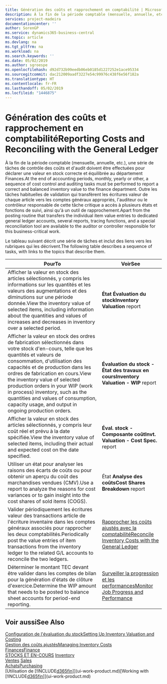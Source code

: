 ```yaml
---
title: Génération des coûts et rapprochement en comptabilité | Microsoft Docs
description: À la fin de la période comptable (mensuelle, annuelle, etc.), une série de tâches de contrôle des coûts et d'audit doivent être effectuées pour déclarer une valeur en stock correcte et équilibrée au département Finances. Outre les tâches habituelles de validation qui transfèrent les écritures valeur de chaque article vers les comptes généraux appropriés, l'auditeur ou le contrôleur responsable de cette tâche critique a accès à plusieurs états et fonctions de suivi, ainsi qu'à un outil de rapprochement.
services: project-madeira
documentationcenter: ''
author: SorenGP
ms.service: dynamics365-business-central
ms.topic: article
ms.devlang: na
ms.tgt_pltfrm: na
ms.workload: na
ms.search.keywords: ''
ms.date: 05/02/2019
ms.author: sgroespe
ms.openlocfilehash: d92d732b99eedb06eb0185d1227252e1ace95334
ms.sourcegitcommit: dac212009aadf3227e54c99976c438f6e56f182a
ms.translationtype: HT
ms.contentlocale: fr-FR
ms.lasthandoff: 05/02/2019
ms.locfileid: "1446875"
---
```

# <a name="reporting-costs-and-reconciling-with-the-general-ledger"></a><span data-ttu-id="028f6-104">Génération des coûts et rapprochement en comptabilité</span><span class="sxs-lookup"><span data-stu-id="028f6-104">Reporting Costs and Reconciling with the General Ledger</span></span>
<span data-ttu-id="028f6-105">À la fin de la période comptable (mensuelle, annuelle, etc.), une série de tâches de contrôle des coûts et d'audit doivent être effectuées pour déclarer une valeur en stock correcte et équilibrée au département Finances.</span><span class="sxs-lookup"><span data-stu-id="028f6-105">At the end of accounting periods, monthly, yearly or other, a sequence of cost control and auditing tasks must be performed to report a correct and balanced inventory value to the finance department.</span></span> <span data-ttu-id="028f6-106">Outre les tâches habituelles de validation qui transfèrent les écritures valeur de chaque article vers les comptes généraux appropriés, l'auditeur ou le contrôleur responsable de cette tâche critique a accès à plusieurs états et fonctions de suivi, ainsi qu'à un outil de rapprochement.</span><span class="sxs-lookup"><span data-stu-id="028f6-106">Apart from the posting routine that transfers the individual item value entries to dedicated general ledger accounts, several reports, tracing functions, and a special reconciliation tool are available to the auditor or controller responsible for this business-critical work.</span></span>  

 <span data-ttu-id="028f6-107">Le tableau suivant décrit une série de tâches et inclut des liens vers les rubriques qui les décrivent.</span><span class="sxs-lookup"><span data-stu-id="028f6-107">The following table describes a sequence of tasks, with links to the topics that describe them.</span></span>   

|<span data-ttu-id="028f6-108">**Pour**</span><span class="sxs-lookup"><span data-stu-id="028f6-108">**To**</span></span>|<span data-ttu-id="028f6-109">**Voir**</span><span class="sxs-lookup"><span data-stu-id="028f6-109">**See**</span></span>|  
|------------|-------------|  
|<span data-ttu-id="028f6-110">Afficher la valeur en stock des articles sélectionnés, y compris les informations sur les quantités et les valeurs des augmentations et des diminutions sur une période donnée.</span><span class="sxs-lookup"><span data-stu-id="028f6-110">View the inventory value of selected items, including information about the quantities and values of increases and decreases in inventory over a selected period.</span></span>|<span data-ttu-id="028f6-111">**État Évaluation du stock**</span><span class="sxs-lookup"><span data-stu-id="028f6-111">**Inventory Valuation** report</span></span>|  
|<span data-ttu-id="028f6-112">Afficher la valeur en stock des ordres de fabrication sélectionnés dans votre stock d'en-cours, telle que les quantités et valeurs de consommation, d'utilisation des capacités et de production dans les ordres de fabrication en cours.</span><span class="sxs-lookup"><span data-stu-id="028f6-112">View the inventory value of selected production orders in your WIP (work in process) inventory, such as the quantities and values of consumption, capacity usage, and output in ongoing production orders.</span></span>|<span data-ttu-id="028f6-113">**Évaluation du stock - État des travaux en cours**</span><span class="sxs-lookup"><span data-stu-id="028f6-113">**Inventory Valuation - WIP** report</span></span>|  
|<span data-ttu-id="028f6-114">Afficher la valeur en stock des articles sélectionnés, y compris leur coût réel et prévu à la date spécifiée.</span><span class="sxs-lookup"><span data-stu-id="028f6-114">View the inventory value of selected items, including their actual and expected cost on the date specified.</span></span>|<span data-ttu-id="028f6-115">**Éval. stock - Composante coût**</span><span class="sxs-lookup"><span data-stu-id="028f6-115">**Invt. Valuation - Cost Spec.** report</span></span>|  
|<span data-ttu-id="028f6-116">Utiliser un état pour analyser les raisons des écarts de coûts ou pour obtenir un aperçu du coût des marchandises vendues (CMV).</span><span class="sxs-lookup"><span data-stu-id="028f6-116">Use a report to analyze the reasons for cost variances or to gain insight into the cost shares of sold items (COGS).</span></span>|<span data-ttu-id="028f6-117">État **Analyse des coûts**</span><span class="sxs-lookup"><span data-stu-id="028f6-117">**Cost Shares Breakdown** report</span></span>|  
|<span data-ttu-id="028f6-118">Valider périodiquement les écritures valeur des transactions article de l'écriture inventaire dans les comptes généraux associés pour rapprocher les deux comptabilités.</span><span class="sxs-lookup"><span data-stu-id="028f6-118">Periodically post the value entries of item transactions from the inventory ledger to the related G/L accounts to reconcile the two ledgers.</span></span>|[<span data-ttu-id="028f6-119">Rapprocher les coûts ajustés avec la comptabilité</span><span class="sxs-lookup"><span data-stu-id="028f6-119">Reconcile Inventory Costs with the General Ledger</span></span>](finance-how-to-post-inventory-costs-to-the-general-ledger.md)|  
|<span data-ttu-id="028f6-120">Déterminer le montant TEC devant être valider dans les comptes de bilan pour la génération d'états de clôture d'exercice.</span><span class="sxs-lookup"><span data-stu-id="028f6-120">Determine the WIP amount that needs to be posted to balance sheet accounts for period-end reporting.</span></span>|[<span data-ttu-id="028f6-121">Surveiller la progression et les performances</span><span class="sxs-lookup"><span data-stu-id="028f6-121">Monitor Job Progress and Performance</span></span>](projects-how-monitor-progress-performance.md)|

## <a name="see-also"></a><span data-ttu-id="028f6-122">Voir aussi</span><span class="sxs-lookup"><span data-stu-id="028f6-122">See Also</span></span>  
[<span data-ttu-id="028f6-123">Configuration de l'évaluation du stock</span><span class="sxs-lookup"><span data-stu-id="028f6-123">Setting Up Inventory Valuation and Costing</span></span>](finance-set-up-inventory-valuation-and-costing.md)  
[<span data-ttu-id="028f6-124">Gestion des coûts ajustés</span><span class="sxs-lookup"><span data-stu-id="028f6-124">Managing Inventory Costs</span></span>](finance-manage-inventory-costs.md)  
[<span data-ttu-id="028f6-125">Finances</span><span class="sxs-lookup"><span data-stu-id="028f6-125">Finance</span></span>](finance.md)  
<span data-ttu-id="028f6-126">[STOCKS ET EN-COURS](inventory-manage-inventory.md) </span><span class="sxs-lookup"><span data-stu-id="028f6-126">[Inventory](inventory-manage-inventory.md) </span></span>  
<span data-ttu-id="028f6-127">[Ventes](sales-manage-sales.md) </span><span class="sxs-lookup"><span data-stu-id="028f6-127">[Sales](sales-manage-sales.md) </span></span>  
[<span data-ttu-id="028f6-128">Achats</span><span class="sxs-lookup"><span data-stu-id="028f6-128">Purchasing</span></span>](purchasing-manage-purchasing.md)  
<span data-ttu-id="028f6-129">[Utilisation de [!INCLUDE[d365fin](includes/d365fin_md.md)]](ui-work-product.md)</span><span class="sxs-lookup"><span data-stu-id="028f6-129">[Working with [!INCLUDE[d365fin](includes/d365fin_md.md)]](ui-work-product.md)</span></span>
